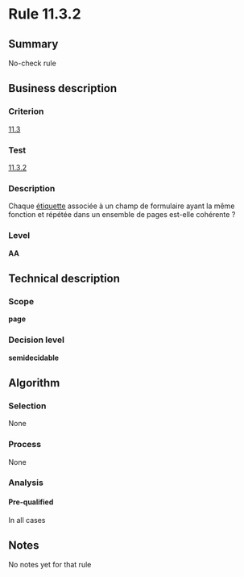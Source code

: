 # Rule 11.3.2
## Summary

No-check rule

## Business description

### Criterion

[11.3](http://references.modernisation.gouv.fr/referentiel-technique-0#crit-11-3)

### Test

[11.3.2](http://references.modernisation.gouv.fr/referentiel-technique-0#test-11-3-2)

### Description

Chaque <a href="http://references.modernisation.gouv.fr/sites/default/files/RGAA3_RC2-1/glossaire.htm#mEtiquette">&eacute;tiquette</a> associ&eacute;e &agrave; un champ de formulaire ayant la m&ecirc;me fonction et r&eacute;p&eacute;t&eacute;e dans un ensemble de pages est-elle coh&eacute;rente ?

### Level

**AA**

## Technical description

### Scope

**page**

### Decision level

**semidecidable**

## Algorithm

### Selection

None

### Process

None

### Analysis

#### Pre-qualified

In all cases

## Notes

No notes yet for that rule
